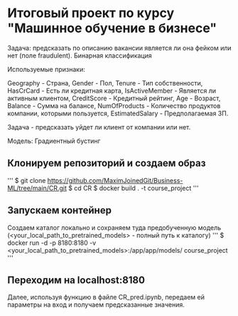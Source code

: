 # Итоговый проект по курсу "Машинное обучение в бизнесе"


Задача: предсказать по описанию вакансии является ли она фейком или нет (поле fraudulent). Бинарная классификация

Используемые признаки:

Geography - Страна, 
Gender - Пол, 
Tenure - Тип собственности, 
HasCrCard - Есть ли кредитная карта, 
IsActiveMember - Является ли активным клиентом, 
CreditScore - Кредитный рейтинг, 
Age - Возраст, 
Balance - Сумма на балансе, 
NumOfProducts - Количество продуктов компании, которыми пользуется, 
EstimatedSalary - Предполагаемая ЗП.

Задача - предсказать уйдет ли клиент от компании или нет.

Модель: Градиентный бустинг

## Клонируем репозиторий и создаем образ
'''
$ git clone https://github.com/MaximJoinedGit/Business-ML/tree/main/CR.git
$ cd CR
$ docker build . -t course_project
'''

## Запускаем контейнер

Создаем каталог локально и сохраняем туда предобученную модель (<your_local_path_to_pretrained_models> - полный путь к каталогу)
'''
$ docker run -d -p 8180:8180 -v <your_local_path_to_pretrained_models>:/app/app/models/ course_project
'''

## Переходим на localhost:8180

Далее, используя функцию в файле CR_pred.ipynb, передаем ей параметры на вход и получаем предсказанные значения.
